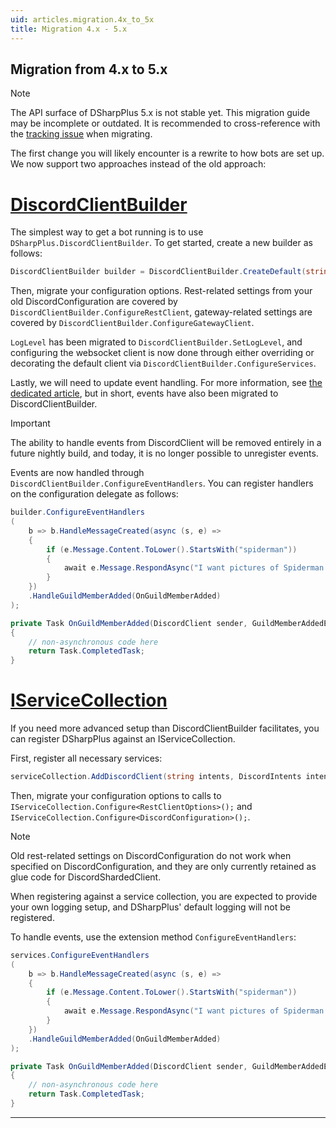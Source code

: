 ```yaml
---
uid: articles.migration.4x_to_5x
title: Migration 4.x - 5.x
---
```


## Migration from 4.x to 5.x

> [!NOTE]
> The API surface of DSharpPlus 5.x is not stable yet. This migration guide may be incomplete or outdated. It is recommended to cross-reference with the [tracking issue](https://github.com/DSharpPlus/DSharpPlus/issues/1585) when migrating.

The first change you will likely encounter is a rewrite to how bots are set up. We now support two approaches instead of the old approach:

# [DiscordClientBuilder](#tab/discordclientbuilder)

The simplest way to get a bot running is to use `DSharpPlus.DiscordClientBuilder`. To get started, create a new builder as follows: 

```cs
DiscordClientBuilder builder = DiscordClientBuilder.CreateDefault(string token, DiscordIntents intents);
```

Then, migrate your configuration options. Rest-related settings from your old DiscordConfiguration are covered by `DiscordClientBuilder.ConfigureRestClient`, gateway-related settings are covered by `DiscordClientBuilder.ConfigureGatewayClient`.

`LogLevel` has been migrated to `DiscordClientBuilder.SetLogLevel`, and configuring the websocket client is now done through either overriding or decorating the default client via `DiscordClientBuilder.ConfigureServices`. 

Lastly, we will need to update event handling. For more information, see [the dedicated article](../beyond_basics/events), but in short, events have also been migrated to DiscordClientBuilder.

> [!IMPORTANT]
> The ability to handle events from DiscordClient will be removed entirely in a future nightly build, and today, it is no longer possible to unregister events.

Events are now handled through `DiscordClientBuilder.ConfigureEventHandlers`. You can register handlers on the configuration delegate as follows:

```cs
builder.ConfigureEventHandlers
(
    b => b.HandleMessageCreated(async (s, e) => 
    {
        if (e.Message.Content.ToLower().StartsWith("spiderman"))
        {
            await e.Message.RespondAsync("I want pictures of Spiderman!");
        }
    })
    .HandleGuildMemberAdded(OnGuildMemberAdded)
);

private Task OnGuildMemberAdded(DiscordClient sender, GuildMemberAddedEventArgs args)
{
    // non-asynchronous code here
    return Task.CompletedTask;
}
```

# [IServiceCollection](#tab/iservicecollection)

If you need more advanced setup than DiscordClientBuilder facilitates, you can register DSharpPlus against an IServiceCollection.

First, register all necessary services:

```cs
serviceCollection.AddDiscordClient(string intents, DiscordIntents intents);
```

Then, migrate your configuration options to calls to `IServiceCollection.Configure<RestClientOptions>();` and `IServiceCollection.Configure<DiscordConfiguration>();`.

> [!NOTE]
> Old rest-related settings on DiscordConfiguration do not work when specified on DiscordConfiguration, and they are only currently retained as glue code for DiscordShardedClient.

When registering against a service collection, you are expected to provide your own logging setup, and DSharpPlus' default logging will not be registered.

To handle events, use the extension method `ConfigureEventHandlers`:

```cs
services.ConfigureEventHandlers
(
    b => b.HandleMessageCreated(async (s, e) => 
    {
        if (e.Message.Content.ToLower().StartsWith("spiderman"))
        {
            await e.Message.RespondAsync("I want pictures of Spiderman!");
        }
    })
    .HandleGuildMemberAdded(OnGuildMemberAdded)
);

private Task OnGuildMemberAdded(DiscordClient sender, GuildMemberAddedEventArgs args)
{
    // non-asynchronous code here
    return Task.CompletedTask;
}
```

---
